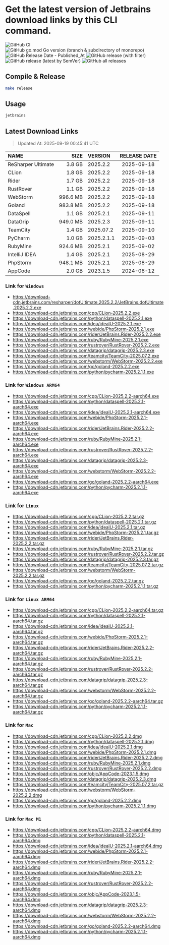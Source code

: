 # Get the latest version of Jetbrains download links by this CLI command.

![GitHub CI](https://github.com/designinlife/jetbrains/actions/workflows/ci.yml/badge.svg)
![GitHub go.mod Go version (branch & subdirectory of monorepo)](https://img.shields.io/github/go-mod/go-version/designinlife/jetbrains/master)
![GitHub Release Date - Published_At](https://img.shields.io/github/release-date/designinlife/jetbrains)
![GitHub release (with filter)](https://img.shields.io/github/v/release/designinlife/jetbrains)
![GitHub release (latest by SemVer)](https://img.shields.io/github/downloads/designinlife/jetbrains/v1.1.12/total)
![GitHub all releases](https://img.shields.io/github/downloads/designinlife/jetbrains/total)

## Compile & Release

```bash
make release
```

## Usage

```bash
jetbrains
```

## Latest Download Links

> Updated At: 2025-09-19 00:45:41 UTC

| NAME | SIZE | VERSION | RELEASE DATE |
| :-- | --: | :-- | :--: |
| ReSharper Ultimate | 3.8 GB | 2025.2.2 | 2025-09-18 |
| CLion | 1.8 GB | 2025.2.2 | 2025-09-18 |
| Rider | 1.7 GB | 2025.2.2 | 2025-09-18 |
| RustRover | 1.1 GB | 2025.2.2 | 2025-09-18 |
| WebStorm | 996.6 MB | 2025.2.2 | 2025-09-18 |
| Goland | 983.8 MB | 2025.2.2 | 2025-09-18 |
| DataSpell | 1.1 GB | 2025.2.1 | 2025-09-11 |
| DataGrip | 949.0 MB | 2025.2.3 | 2025-09-11 |
| TeamCity | 1.4 GB | 2025.07.2 | 2025-09-10 |
| PyCharm | 1.0 GB | 2025.2.1.1 | 2025-09-03 |
| RubyMine | 924.6 MB | 2025.2.1 | 2025-09-02 |
| IntelliJ IDEA | 1.4 GB | 2025.2.1 | 2025-08-29 |
| PhpStorm | 948.1 MB | 2025.2.1 | 2025-08-29 |
| AppCode | 2.0 GB | 2023.1.5 | 2024-06-12 |

### Link for `Windows`

* <https://download-cdn.jetbrains.com/resharper/dotUltimate.2025.2.2/JetBrains.dotUltimate.2025.2.2.exe>
* <https://download-cdn.jetbrains.com/cpp/CLion-2025.2.2.exe>
* <https://download-cdn.jetbrains.com/python/dataspell-2025.2.1.exe>
* <https://download-cdn.jetbrains.com/idea/ideaIU-2025.2.1.exe>
* <https://download-cdn.jetbrains.com/webide/PhpStorm-2025.2.1.exe>
* <https://download-cdn.jetbrains.com/rider/JetBrains.Rider-2025.2.2.exe>
* <https://download-cdn.jetbrains.com/ruby/RubyMine-2025.2.1.exe>
* <https://download-cdn.jetbrains.com/rustrover/RustRover-2025.2.2.exe>
* <https://download-cdn.jetbrains.com/datagrip/datagrip-2025.2.3.exe>
* <https://download-cdn.jetbrains.com/teamcity/TeamCity-2025.07.2.exe>
* <https://download-cdn.jetbrains.com/webstorm/WebStorm-2025.2.2.exe>
* <https://download-cdn.jetbrains.com/go/goland-2025.2.2.exe>
* <https://download-cdn.jetbrains.com/python/pycharm-2025.2.1.1.exe>

### Link for `Windows ARM64`

* <https://download-cdn.jetbrains.com/cpp/CLion-2025.2.2-aarch64.exe>
* <https://download-cdn.jetbrains.com/python/dataspell-2025.2.1-aarch64.exe>
* <https://download-cdn.jetbrains.com/idea/ideaIU-2025.2.1-aarch64.exe>
* <https://download-cdn.jetbrains.com/webide/PhpStorm-2025.2.1-aarch64.exe>
* <https://download-cdn.jetbrains.com/rider/JetBrains.Rider-2025.2.2-aarch64.exe>
* <https://download-cdn.jetbrains.com/ruby/RubyMine-2025.2.1-aarch64.exe>
* <https://download-cdn.jetbrains.com/rustrover/RustRover-2025.2.2-aarch64.exe>
* <https://download-cdn.jetbrains.com/datagrip/datagrip-2025.2.3-aarch64.exe>
* <https://download-cdn.jetbrains.com/webstorm/WebStorm-2025.2.2-aarch64.exe>
* <https://download-cdn.jetbrains.com/go/goland-2025.2.2-aarch64.exe>
* <https://download-cdn.jetbrains.com/python/pycharm-2025.2.1.1-aarch64.exe>

### Link for `Linux`

* <https://download-cdn.jetbrains.com/cpp/CLion-2025.2.2.tar.gz>
* <https://download-cdn.jetbrains.com/python/dataspell-2025.2.1.tar.gz>
* <https://download-cdn.jetbrains.com/idea/ideaIU-2025.2.1.tar.gz>
* <https://download-cdn.jetbrains.com/webide/PhpStorm-2025.2.1.tar.gz>
* <https://download-cdn.jetbrains.com/rider/JetBrains.Rider-2025.2.2.tar.gz>
* <https://download-cdn.jetbrains.com/ruby/RubyMine-2025.2.1.tar.gz>
* <https://download-cdn.jetbrains.com/rustrover/RustRover-2025.2.2.tar.gz>
* <https://download-cdn.jetbrains.com/datagrip/datagrip-2025.2.3.tar.gz>
* <https://download-cdn.jetbrains.com/teamcity/TeamCity-2025.07.2.tar.gz>
* <https://download-cdn.jetbrains.com/webstorm/WebStorm-2025.2.2.tar.gz>
* <https://download-cdn.jetbrains.com/go/goland-2025.2.2.tar.gz>
* <https://download-cdn.jetbrains.com/python/pycharm-2025.2.1.1.tar.gz>

### Link for `Linux ARM64`

* <https://download-cdn.jetbrains.com/cpp/CLion-2025.2.2-aarch64.tar.gz>
* <https://download-cdn.jetbrains.com/python/dataspell-2025.2.1-aarch64.tar.gz>
* <https://download-cdn.jetbrains.com/idea/ideaIU-2025.2.1-aarch64.tar.gz>
* <https://download-cdn.jetbrains.com/webide/PhpStorm-2025.2.1-aarch64.tar.gz>
* <https://download-cdn.jetbrains.com/rider/JetBrains.Rider-2025.2.2-aarch64.tar.gz>
* <https://download-cdn.jetbrains.com/ruby/RubyMine-2025.2.1-aarch64.tar.gz>
* <https://download-cdn.jetbrains.com/rustrover/RustRover-2025.2.2-aarch64.tar.gz>
* <https://download-cdn.jetbrains.com/datagrip/datagrip-2025.2.3-aarch64.tar.gz>
* <https://download-cdn.jetbrains.com/webstorm/WebStorm-2025.2.2-aarch64.tar.gz>
* <https://download-cdn.jetbrains.com/go/goland-2025.2.2-aarch64.tar.gz>
* <https://download-cdn.jetbrains.com/python/pycharm-2025.2.1.1-aarch64.tar.gz>

### Link for `Mac`

* <https://download-cdn.jetbrains.com/cpp/CLion-2025.2.2.dmg>
* <https://download-cdn.jetbrains.com/python/dataspell-2025.2.1.dmg>
* <https://download-cdn.jetbrains.com/idea/ideaIU-2025.2.1.dmg>
* <https://download-cdn.jetbrains.com/webide/PhpStorm-2025.2.1.dmg>
* <https://download-cdn.jetbrains.com/rider/JetBrains.Rider-2025.2.2.dmg>
* <https://download-cdn.jetbrains.com/ruby/RubyMine-2025.2.1.dmg>
* <https://download-cdn.jetbrains.com/rustrover/RustRover-2025.2.2.dmg>
* <https://download-cdn.jetbrains.com/objc/AppCode-2023.1.5.dmg>
* <https://download-cdn.jetbrains.com/datagrip/datagrip-2025.2.3.dmg>
* <https://download-cdn.jetbrains.com/teamcity/TeamCity-2025.07.2.tar.gz>
* <https://download-cdn.jetbrains.com/webstorm/WebStorm-2025.2.2.dmg>
* <https://download-cdn.jetbrains.com/go/goland-2025.2.2.dmg>
* <https://download-cdn.jetbrains.com/python/pycharm-2025.2.1.1.dmg>

### Link for `Mac M1`

* <https://download-cdn.jetbrains.com/cpp/CLion-2025.2.2-aarch64.dmg>
* <https://download-cdn.jetbrains.com/python/dataspell-2025.2.1-aarch64.dmg>
* <https://download-cdn.jetbrains.com/idea/ideaIU-2025.2.1-aarch64.dmg>
* <https://download-cdn.jetbrains.com/webide/PhpStorm-2025.2.1-aarch64.dmg>
* <https://download-cdn.jetbrains.com/rider/JetBrains.Rider-2025.2.2-aarch64.dmg>
* <https://download-cdn.jetbrains.com/ruby/RubyMine-2025.2.1-aarch64.dmg>
* <https://download-cdn.jetbrains.com/rustrover/RustRover-2025.2.2-aarch64.dmg>
* <https://download-cdn.jetbrains.com/objc/AppCode-2023.1.5-aarch64.dmg>
* <https://download-cdn.jetbrains.com/datagrip/datagrip-2025.2.3-aarch64.dmg>
* <https://download-cdn.jetbrains.com/webstorm/WebStorm-2025.2.2-aarch64.dmg>
* <https://download-cdn.jetbrains.com/go/goland-2025.2.2-aarch64.dmg>
* <https://download-cdn.jetbrains.com/python/pycharm-2025.2.1.1-aarch64.dmg>
